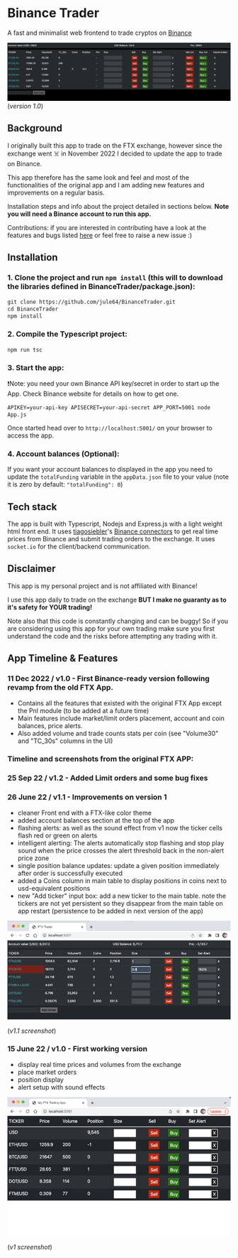 # Binance Trader

A fast and minimalist web frontend to trade cryptos on [Binance](https://www.binance.com/en)

![v1.0.png](resources/app_screenshots/v1.0.png)
(_version 1.0_)

## Background

I originally built this app to trade on the FTX exchange, however since the exchange went ☠️ in November 2022 I decided to update the app to trade on Binance.

This app therefore has the same look and feel and most of the functionalities of the original app and I am adding new features and improvements on a regular basis.

Installation steps and info about the project detailed in sections below. **Note you will need a Binance account to run this app.**

Contributions: if you are interested in contributing have a look at the features and bugs listed [here](https://github.com/jule64/BinanceTrader/issues) or feel free to raise a new issue :)

## Installation

### 1. Clone the project and run `npm install` (this will to download the libraries defined in BinanceTrader/package.json):

```
git clone https://github.com/jule64/BinanceTrader.git
cd BinanceTrader
npm install
```

### 2. Compile the Typescript project:

```
npm run tsc
```


### 3. Start the app:

❗️Note: you need your own Binance API key/secret in order to start up the App. Check Binance website for details on how to get one. 

```
APIKEY=your-api-key APISECRET=your-api-secret APP_PORT=5001 node App.js
```

Once started head over to `http://localhost:5001/` on your browser to access the app.

### 4. Account balances (Optional):

If you want your account balances to displayed in the app you need to update the `totalFunding` variable in the `appData.json` file to your value (note it is zero by default: `"totalFunding": 0`)



## Tech stack
The app is built with Typescript, Nodejs and Express.js with a light weight html front end.
It uses [tiagosiebler](https://github.com/tiagosiebler)'s [Binance connectors](https://github.com/tiagosiebler/binance)
to get real time prices from Binance and submit trading orders to the exchange.
It uses `socket.io` for the client/backend communication. 


## Disclaimer
This app is my personal project and is not affiliated with Binance!

I use this app daily to trade on the exchange **BUT I make no guaranty as to it's safety for YOUR trading!**  

Note also that this code is constantly changing and can be buggy! So if you are considering using this app for your own trading
make sure you first understand the code and the risks before attempting any trading with it.


## App Timeline & Features

### 11 Dec 2022 / v1.0 - First Binance-ready version following revamp from the old FTX App.

- Contains all the features that existed with the original FTX App except the Pnl module (to be added at a future time)
- Main features include market/limit orders placement, account and coin balances, price alerts.
- Also added volume and trade counts stats per coin (see "Volume30" and "TC_30s" columns in the UI)


### Timeline and screenshots from the original FTX APP:

### 25 Sep 22 / v1.2 - Added Limit orders and some bug fixes

### 26 June 22 / v1.1 - Improvements on version 1  
- cleaner Front end with a FTX-like color theme
- added account balances section at the top of the app
- flashing alerts: as well as the sound effect from v1 now the ticker cells flash red or green on alerts  
- intelligent alerting: The alerts automatically stop flashing and stop play sound when the price crosses the alert threshold
back in the non-alert price zone
- single position balance updates: update a given position immediately after order is successfully executed
- added a Coins column in main table to display positions in coins next to usd-equivalent positions
- new "Add ticker" input box: add a new ticker to the main table.  note the tickers are not yet persistent so they disappear
from the main table on app restart (persistence to be added in next version of the app)

![v1.1.png](resources/app_screenshots/old_app/v1.1.png) 

(_v1.1 screenshot_)

### 15 June 22 / v1.0 - First working version  
- display real time prices and volumes from the exchange
- place market orders
- position display
- alert setup with sound effects

![v1.png](resources/app_screenshots/old_app/v1.png)

(_v1 screenshot_)



